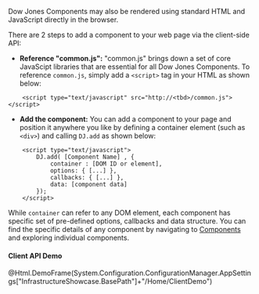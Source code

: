 ﻿Dow Jones Components may also be rendered using standard HTML and JavaScript directly in the browser.

There are 2 steps to add a component to your web page via the client-side API:

* **Reference "common.js":** "common.js" brings down a set of core JavaScipt libraries that are essential for all Dow Jones Components. 
 To reference `common.js`, simply add a `<script>` tag in your HTML as shown below:

~~~~
	<script type="text/javascript" src="http://<tbd>/common.js"></script>
~~~~

* **Add the component:** You can add a component to your page and position it anywhere you like by defining a container element (such as `<div>`) and calling `DJ.add` as shown below:
		
~~~~
	<script type="text/javascript">
		DJ.add( [Component Name] , {
			container : [DOM ID or element],
			options: { [...] },
			callbacks: { [...] },
			data: [component data]
		}); 
	</script>
~~~~

While `container` can refer to any DOM element, each component has specific set of pre-defined options, callbacks and data structure. 
You can find the specific details of any component by navigating to [Components](components) and exploring individual components.


#### Client API Demo

@Html.DemoFrame(System.Configuration.ConfigurationManager.AppSettings["InfrastructureShowcase.BasePath"]+"/Home/ClientDemo")